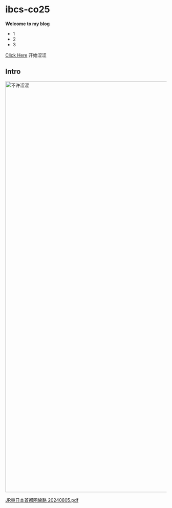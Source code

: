 # ibcs-co25
**Welcome to my blog**

- 1
- 2
- 3

[Click Here](https://pixiv.net/) 开始涩涩

## Intro
<img width='846' height='1280' alt='不许涩涩' src='https://github.com/user-attachments/assets/c11e7d03-ca69-4397-b037-fda8012a2bf2'>


[JR東日本首都圏線路 20240805.pdf](https://github.com/user-attachments/files/16902554/JR.20240805.pdf)
